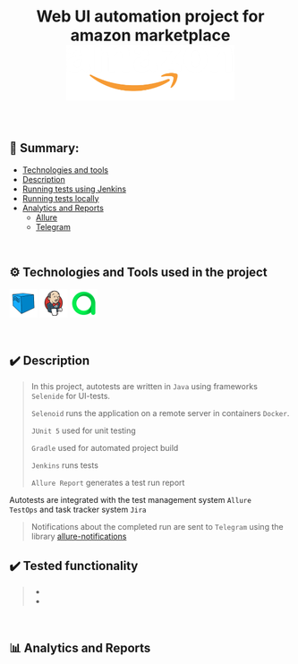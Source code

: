 <h1 align="center">Web UI automation project for amazon marketplace <a href="https://www.amazon.com" target="_blank"><img src="https://github.com/Fatalwgx/README/blob/master/icons/amazon_icon.png" width="300" height="100" alt="Logo"/></a></h1>

&#8287;&#8287;&#8287;&#8287;&#8287;
## :open_book: Summary:
- [Technologies and tools](#gear-Technologies-and-Tools-used-in-the-project)
- [Description](#heavy_check_mark-Description)
- [Running tests using Jenkins](#-Running-tests-using-Jenkins)
- [Running tests locally](#computer-Running-tests-locally)
- [Analytics and Reports](#bar_chart-Analytics-and-Reports)
  - [Allure](#-allure)
  - [Telegram](#-telegram)

&#8287;&#8287;&#8287;&#8287;&#8287;
## :gear: Technologies and Tools used in the project

<p align="left">
 <img src="https://github.com/Fatalwgx/README/blob/master/icons/selenoid.svg" title="selenoid" width="50" height="50"  alt="selenoid"/>
 <img src="https://github.com/Fatalwgx/README/blob/master/icons/jenkins.svg" title="Jenkins" width="50" height="50"  alt="jenkins"/>
 <img src="https://github.com/Fatalwgx/README/blob/master/icons/allure.svg" title="Allure" width="50" height="50"  alt="allure"/>
</p>

&#8287;&#8287;&#8287;&#8287;&#8287;
## :heavy_check_mark: Description

> In this project, autotests are written in  <code>Java</code> using frameworks <code>Selenide</code> for UI-tests.
>
> <code>Selenoid</code> runs the application on a remote server in containers <code>Docker</code>.
>
> <code>JUnit 5</code> used for unit testing
>
> <code>Gradle</code> used for automated project build
>
> <code>Jenkins</code> runs tests
>
> <code>Allure Report</code> generates a test run report
>
Autotests are integrated with the test management system <code>Allure TestOps</code> and task tracker system <code>Jira</code>
>
> Notifications about the completed run are sent to <code>Telegram</code> using the library [allure-notifications](https://github.com/qa-guru/allure-notifications)

## :heavy_check_mark: Tested functionality
> -
> -


&#8287;&#8287;&#8287;&#8287;&#8287;
## :bar_chart: Analytics and Reports
